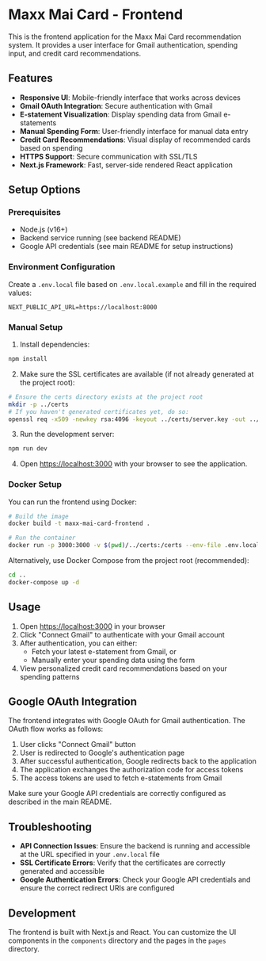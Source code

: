 # Maxx Mai Card - Frontend

This is the frontend application for the Maxx Mai Card recommendation system. It provides a user interface for Gmail authentication, spending input, and credit card recommendations.

## Features

- **Responsive UI**: Mobile-friendly interface that works across devices
- **Gmail OAuth Integration**: Secure authentication with Gmail
- **E-statement Visualization**: Display spending data from Gmail e-statements
- **Manual Spending Form**: User-friendly interface for manual data entry
- **Credit Card Recommendations**: Visual display of recommended cards based on spending
- **HTTPS Support**: Secure communication with SSL/TLS
- **Next.js Framework**: Fast, server-side rendered React application

## Setup Options

### Prerequisites

- Node.js (v16+)
- Backend service running (see backend README)
- Google API credentials (see main README for setup instructions)

### Environment Configuration

Create a `.env.local` file based on `.env.local.example` and fill in the required values:

```
NEXT_PUBLIC_API_URL=https://localhost:8000
```

### Manual Setup

1. Install dependencies:

```bash
npm install
```

2. Make sure the SSL certificates are available (if not already generated at the project root):

```bash
# Ensure the certs directory exists at the project root
mkdir -p ../certs
# If you haven't generated certificates yet, do so:
openssl req -x509 -newkey rsa:4096 -keyout ../certs/server.key -out ../certs/server.crt -days 365 -nodes -subj "/CN=localhost"
```

3. Run the development server:

```bash
npm run dev
```

4. Open [https://localhost:3000](https://localhost:3000) with your browser to see the application.

### Docker Setup

You can run the frontend using Docker:

```bash
# Build the image
docker build -t maxx-mai-card-frontend .

# Run the container
docker run -p 3000:3000 -v $(pwd)/../certs:/certs --env-file .env.local maxx-mai-card-frontend
```

Alternatively, use Docker Compose from the project root (recommended):

```bash
cd ..
docker-compose up -d
```

## Usage

1. Open [https://localhost:3000](https://localhost:3000) in your browser
2. Click "Connect Gmail" to authenticate with your Gmail account
3. After authentication, you can either:
   - Fetch your latest e-statement from Gmail, or
   - Manually enter your spending data using the form
4. View personalized credit card recommendations based on your spending patterns

## Google OAuth Integration

The frontend integrates with Google OAuth for Gmail authentication. The OAuth flow works as follows:

1. User clicks "Connect Gmail" button
2. User is redirected to Google's authentication page
3. After successful authentication, Google redirects back to the application
4. The application exchanges the authorization code for access tokens
5. The access tokens are used to fetch e-statements from Gmail

Make sure your Google API credentials are correctly configured as described in the main README.

## Troubleshooting

- **API Connection Issues**: Ensure the backend is running and accessible at the URL specified in your `.env.local` file
- **SSL Certificate Errors**: Verify that the certificates are correctly generated and accessible
- **Google Authentication Errors**: Check your Google API credentials and ensure the correct redirect URIs are configured

## Development

The frontend is built with Next.js and React. You can customize the UI components in the `components` directory and the pages in the `pages` directory.
